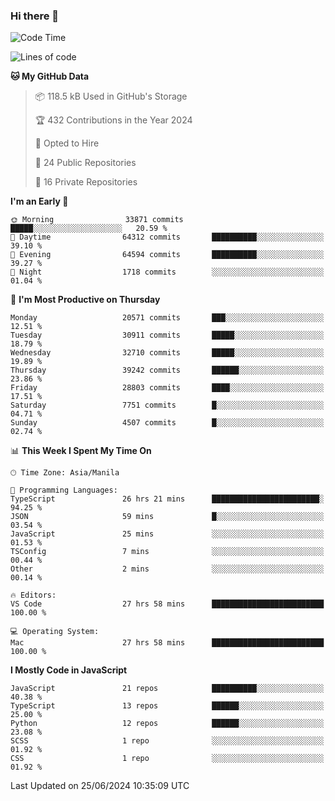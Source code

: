 ### Hi there 👋

<!--START_SECTION:waka-->
![Code Time](http://img.shields.io/badge/Code%20Time-813%20hrs%2030%20mins-blue)

![Lines of code](https://img.shields.io/badge/From%20Hello%20World%20I%27ve%20Written-65.4%20million%20lines%20of%20code-blue)

**🐱 My GitHub Data** 

> 📦 118.5 kB Used in GitHub's Storage 
 > 
> 🏆 432 Contributions in the Year 2024
 > 
> 💼 Opted to Hire
 > 
> 📜 24 Public Repositories 
 > 
> 🔑 16 Private Repositories 
 > 
**I'm an Early 🐤** 

```text
🌞 Morning                33871 commits       █████░░░░░░░░░░░░░░░░░░░░   20.59 % 
🌆 Daytime                64312 commits       ██████████░░░░░░░░░░░░░░░   39.10 % 
🌃 Evening                64594 commits       ██████████░░░░░░░░░░░░░░░   39.27 % 
🌙 Night                  1718 commits        ░░░░░░░░░░░░░░░░░░░░░░░░░   01.04 % 
```
📅 **I'm Most Productive on Thursday** 

```text
Monday                   20571 commits       ███░░░░░░░░░░░░░░░░░░░░░░   12.51 % 
Tuesday                  30911 commits       █████░░░░░░░░░░░░░░░░░░░░   18.79 % 
Wednesday                32710 commits       █████░░░░░░░░░░░░░░░░░░░░   19.89 % 
Thursday                 39242 commits       ██████░░░░░░░░░░░░░░░░░░░   23.86 % 
Friday                   28803 commits       ████░░░░░░░░░░░░░░░░░░░░░   17.51 % 
Saturday                 7751 commits        █░░░░░░░░░░░░░░░░░░░░░░░░   04.71 % 
Sunday                   4507 commits        █░░░░░░░░░░░░░░░░░░░░░░░░   02.74 % 
```


📊 **This Week I Spent My Time On** 

```text
🕑︎ Time Zone: Asia/Manila

💬 Programming Languages: 
TypeScript               26 hrs 21 mins      ████████████████████████░   94.25 % 
JSON                     59 mins             █░░░░░░░░░░░░░░░░░░░░░░░░   03.54 % 
JavaScript               25 mins             ░░░░░░░░░░░░░░░░░░░░░░░░░   01.53 % 
TSConfig                 7 mins              ░░░░░░░░░░░░░░░░░░░░░░░░░   00.44 % 
Other                    2 mins              ░░░░░░░░░░░░░░░░░░░░░░░░░   00.14 % 

🔥 Editors: 
VS Code                  27 hrs 58 mins      █████████████████████████   100.00 % 

💻 Operating System: 
Mac                      27 hrs 58 mins      █████████████████████████   100.00 % 
```

**I Mostly Code in JavaScript** 

```text
JavaScript               21 repos            ██████████░░░░░░░░░░░░░░░   40.38 % 
TypeScript               13 repos            ██████░░░░░░░░░░░░░░░░░░░   25.00 % 
Python                   12 repos            ██████░░░░░░░░░░░░░░░░░░░   23.08 % 
SCSS                     1 repo              ░░░░░░░░░░░░░░░░░░░░░░░░░   01.92 % 
CSS                      1 repo              ░░░░░░░░░░░░░░░░░░░░░░░░░   01.92 % 
```




 Last Updated on 25/06/2024 10:35:09 UTC
<!--END_SECTION:waka-->
